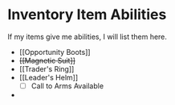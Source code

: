 # Inventory Item Abilities

If my items give me abilities, I will list them here.

* [[Opportunity Boots]]
* ~~[[Magnetic Suit]]~~
* [[Trader's Ring]]
* [[Leader's Helm]]
  * [ ] Call to Arms Available
* 